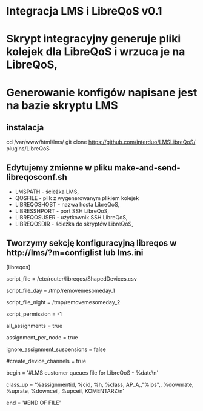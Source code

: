 # Integracja LMS i LibreQoS v0.1

# Skrypt integracyjny generuje pliki kolejek dla LibreQoS i wrzuca je na LibreQoS, 
# Generowanie konfigów napisane jest na bazie skryptu LMS

## instalacja
cd /var/www/html/lms/
git clone https://github.com/interduo/LMSLibreQoS/ plugins/LibreQoS

## Edytujemy zmienne w pliku make-and-send-libreqosconf.sh
- LMSPATH - ścieżka LMS,
- QOSFILE - plik z wygenerowanym plikiem kolejek
- LIBREQOSHOST - nazwa hosta LibreQoS,
- LIBRESSHPORT - port SSH LibreQoS,
- LIBREQOSUSER - użytkownik SSH LibreQoS,
- LIBREQOSDIR - ścieżka do skryptów LibreQoS,


## Tworzymy sekcję konfiguracyjną libreqos w http://lms/?m=configlist lub lms.ini

[libreqos]

script_file = /etc/router/libreqos/ShapedDevices.csv

script_file_day = /tmp/removemesomeday_1

script_file_night = /tmp/removemesomeday_2

script_permission = -1

all_assignments = true

assignment_per_node = true

ignore_assignment_suspensions = false

#create_device_channels = true

begin = '#LMS customer queues file for LibreQoS - %date\n'

class_up = '%assignmentid, %cid, %h, %class, AP_A,,"%ips",, %downrate, %uprate, %downceil, %upceil, KOMENTARZ\n'

end = '#END OF FILE'
